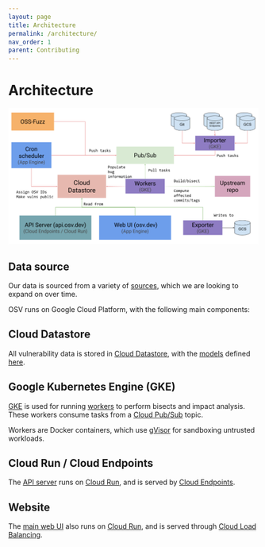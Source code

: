 ```yaml
---
layout: page
title: Architecture
permalink: /architecture/
nav_order: 1
parent: Contributing
---
```

# Architecture

![Architecture diagram](../images/architecture.png)

## Data source

Our data is sourced from a variety of
[sources](../data.md#current-data-sources), which we are looking to expand on
over time.

OSV runs on Google Cloud Platform, with the following main components:

## Cloud Datastore

All vulnerability data is stored in [Cloud Datastore], with the [models] defined
[here].

[Cloud Datastore]: https://cloud.google.com/datastore
[models]: https://googleapis.dev/python/python-ndb/latest/index.html#defining-entities-keys-and-properties
[here]: https://github.com/google/osv/blob/master/osv/models.py

## Google Kubernetes Engine (GKE)

[GKE] is used for running [workers] to perform bisects and impact analysis.
These workers consume tasks from a [Cloud Pub/Sub] topic.

Workers are Docker containers, which use [gVisor] for sandboxing untrusted
workloads.

[GKE]: https://cloud.google.com/kubernetes-engine
[workers]: https://github.com/google/osv/tree/master/gcp/workers
[gVisor]: https://gvisor.dev/
[Cloud Pub/Sub]: https://cloud.google.com/pubsub

## Cloud Run / Cloud Endpoints

The [API server] runs on [Cloud Run], and is served by [Cloud Endpoints].

[API server]: https://github.com/google/osv/tree/master/gcp/api
[Cloud Run]: https://cloud.google.com/run
[Cloud Endpoints]: https://cloud.google.com/endpoints

## Website

The [main web UI] also runs on [Cloud Run], and is served through 
[Cloud Load Balancing].

[main web UI]: https://osv.dev
[Cloud Run]: https://cloud.google.com/run
[Cloud Load Balancing]: https://cloud.google.com/load-balancing
